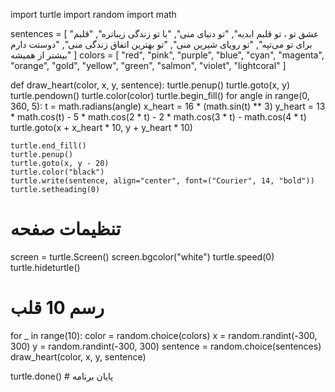 import turtle
import random
import math

sentences = [
    "عشق تو ، تو قلبم ابدیه",
    "تو دنیای منی",
    "با تو زندگی زیباتره",
    "قلبم برای تو می‌تپه",
    "تو رویای شیرین منی",
    "تو بهترین اتفاق زندگی منی",
    "دوستت دارم بیشتر از همیشه"
]
colors = [
    "red", "pink", "purple", "blue", "cyan", "magenta", 
    "orange", "gold", "yellow", "green", "salmon", "violet", "lightcoral"
]

def draw_heart(color, x, y, sentence):
    turtle.penup()
    turtle.goto(x, y)
    turtle.pendown()
    turtle.color(color)
    turtle.begin_fill()
    for angle in range(0, 360, 5):
        t = math.radians(angle)
        x_heart = 16 * (math.sin(t) ** 3)
        y_heart = 13 * math.cos(t) - 5 * math.cos(2 * t) - 2 * math.cos(3 * t) - math.cos(4 * t)
        turtle.goto(x + x_heart * 10, y + y_heart * 10)

    turtle.end_fill()
    turtle.penup()
    turtle.goto(x, y - 20)
    turtle.color("black")
    turtle.write(sentence, align="center", font=("Courier", 14, "bold"))
    turtle.setheading(0)

# تنظیمات صفحه
screen = turtle.Screen()
screen.bgcolor("white")
turtle.speed(0)  
turtle.hideturtle()

# رسم 10 قلب
for _ in range(10):
    color = random.choice(colors)
    x = random.randint(-300, 300)
    y = random.randint(-300, 300)
    sentence = random.choice(sentences)
    draw_heart(color, x, y, sentence)

turtle.done()  # پایان برنامه
